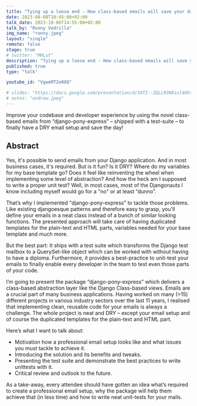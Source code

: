 ```yaml
---
title: "Tying up a loose end - How class-based emails will save your day"
date: 2023-08-08T10:45:00+02:00
talk_date: 2023-10-06T14:55:00+02:00
talk_by: "Ronny Vedrilla"
img_name: "ronny.jpeg"
layout: "single"
remote: false
stage: true
# twitter: "MHLut"
description: "Tying up a loose end - How class-based emails will save your day"
published: true
type: "talk"

youtube_id: "VgweMT2e08Q"

# slides: "https://docs.google.com/presentation/d/1OTI--ZQLLR3N8ixl4OktEwbXfiau_0BNXicl_3j5uYc/edit?usp=sharing"
# notes: "andrew.jpeg"
---
```



Improve your codebase and developer experience by using the novel class-based emails from “django-pony-express” – shipped with a test-suite – to finally have a DRY email setup and save the day!

## Abstract
 
Yes, it's possible to send emails from your Django application. And in most business cases, it's required. But is it fun? Is it DRY? Where do my variables for my base template go? Does it feel like reinventing the wheel when implementing some level of abstraction? And how the heck am I supposed to write a proper unit test? Well, in most cases, most of the Djangonauts I know including myself would go for a "no" or at least “dunno”.

That’s why I implemented "django-pony-express" to tackle those problems. Like existing djangoesque patterns and therefore easy to grasp, you'll define your emails in a neat class instead of a bunch of similar looking functions. The presented approach will take care of having duplicated templates for the plain-text and HTML parts, variables needed for your base template and much more.

But the best part: It ships with a test suite which transforms the Django test mailbox to a QuerySet-like object which can be worked with without having to have a diploma. Furthermore, it provides a best-practice to unit-test your emails to finally enable every developer in the team to test even those parts of your code.

I’m going to present the package “django-pony-express” which delivers a class-based abstraction layer like the Django Class-based views.
Emails are a crucial part of many business applications. Having worked on many (>15) different projects in various industry sectors over the last 11 years, I realised that implementing clean, reusable code for your emails is always a challenge. The whole project is neat and DRY – except your email setup and of course the duplicated templates for the plain-text and HTML part.

Here’s what I want to talk about:

* Motivation how a professional email setup looks like and what issues you must tackle to achieve it.
* Introducing the solution and its benefits and tweaks.
* Presenting the test suite and demonstrate the best practices to write unittests with it.
* Critical review and outlook to the future.

As a take-away, every attendee should have gotten an idea what’s required to create a professional email setup, why the package will help them achieve that (in less time) and how to write neat unit-tests for your mails.
